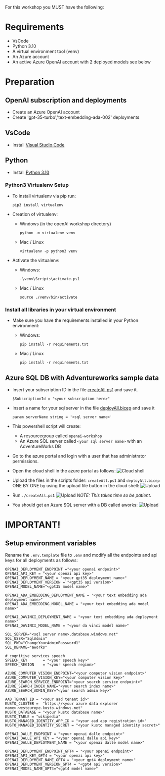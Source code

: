 For this workshop you MUST have the following:

# Requirements
- VsCode
- Python 3.10
- A virtual environment tool (venv)
- An Azure account 
- An active Azure OpenAI account with 2 deployed models see below

# Preparation

## OpenAI subscription and deployments
* Create an Azure OpenAI account
* Create 'gpt-35-turbo','text-embedding-ada-002' deployments

## VsCode
* Install [Visual Studio Code](https://code.visualstudio.com/)

## Python
* Install [Python 3.10](https://www.python.org/downloads/release/python-31011/)

### Python3 Virtualenv Setup
*  To install virtualenv via pip run:

    `pip3 install virtualenv`

* Creation of virtualenv:
    * Windows (in the openAI workshop directory)

        `python -m virtualenv venv`
    * Mac / Linux

        `virtualenv -p python3 venv`

* Activate the virtualenv:
    * Windows:

        `.\venv\Scripts\activate.ps1`
    * Mac / Linux

        `source ./venv/bin/activate`

### Install all libraries in your virtual environment
* Make sure you have the requirements installed in your Python environment:
    * Windows:

        `pip install -r requirements.txt`
    * Mac / Linux

        `pip install -r requirements.txt`

## Azure SQL DB with Adventureworks sample data
* Insert your subscription ID in the file [createAll.ps1](./scripts/createAll.ps1) and save it. 
    ```
    $SubscriptionId = "<your subscription here>"
    ```
* Insert a name for your sql server in the file [deployAll.bicep](./scripts/deployAll.bicep) and save it
    ```
    param serverName string = '<sql server name>'
    ```
* This powershell script will create:
    * A resourcegroup called `openai-workshop`
    * An Azure SQL server called `<your sql server name>` with an AdventureWorks DB

* Go to the azure portal and login with a user that has administrator permissions.

* Open the cloud shell in the azure portal as follows:
![Cloud shell](./images/step2.png)

* Upload the files in the scripts folder: `createAll.ps1` and `deployAll.bicep` ONE BY ONE by using the upload file button in the cloud shell:
![Upload](./images/step3.png)

* Run `./createAll.ps1`
![Upload](./images/step4.png)
*NOTE: This takes time so be patient.*

* You should get an Azure SQL server with a DB called aworks:
![Upload](./images/step5.png)

# IMPORTANT!
## Setup environment variables

Rename the `.env.template` file to `.env` and modify all the endpoints and api keys for all deployments as follows:

```
OPENAI_DEPLOYMENT_ENDPOINT ="<your openai endpoint>" 
OPENAI_API_KEY = "<your openai api key>"
OPENAI_DEPLOYMENT_NAME = "<your gpt35 deployment name>"
OPENAI_DEPLOYMENT_VERSION = "<gpt35 api version>"
OPENAI_MODEL_NAME="<gpt35 model name>"

OPENAI_ADA_EMBEDDING_DEPLOYMENT_NAME = "<your text embedding ada deployment name>"
OPENAI_ADA_EMBEDDING_MODEL_NAME = "<your text embedding ada model name>"

OPENAI_DAVINCI_DEPLOYMENT_NAME = "<your text embedding ada deployment name>"
OPENAI_DAVINCI_MODEL_NAME = "<your da vinci model name>"

SQL_SERVER="<sql server name>.database.windows.net"
SQL_USER="SqlAdmin"
SQL_PWD="ChangeYourAdminPassword1"
SQL_DBNAME="aworks"

# cognitive services speech
SPEECH_KEY       = "<your speech key>"
SPEECH_REGION    = "<your speech region>"

AZURE_COMPUTER_VISION_ENDPOINT="<your computer vision endpoint>"
AZURE_COMPUTER_VISION_KEY="<your computer vision key>"
AZURE_SEARCH_SERVICE_ENDPOINT="<your search service endpoint>"
AZURE_SEARCH_INDEX_NAME="<your search index name>"
AZURE_SEARCH_ADMIN_KEY="<your search admin key>"

AAD_TENANT_ID = "<your aad tenant id>"
KUSTO_CLUSTER =  "https://<your azure data explorer name>.westeurope.kusto.windows.net"
KUSTO_DATABASE = "<your kusto database name>"
KUSTO_TABLE = "wikipedia"
KUSTO_MANAGED_IDENTITY_APP_ID = "<your aad app registration id>"
KUSTO_MANAGED_IDENTITY_SECRET = "<your kusto managed identity secret>"

OPENAI_DALLE_ENDPOINT = "<your openai dalle endpoint>"
OPENAI_DALLE_API_KEY = "<your openai dalle api key>"
OPENAI_DALLE_DEPLOYMENT_NAME = "<your openai dalle model name>"

OPENAI_DEPLOYMENT_ENDPOINT_GPT4 = "<your openai endpoint>"
OPENAI_API_KEY_GPT4 = "<your openai api key>"
OPENAI_DEPLOYMENT_NAME_GPT4 = "<your gpt4 deployment name>"
OPENAI_DEPLOYMENT_VERSION_GPT4 = "<gpt4 api version>"
OPENAI_MODEL_NAME_GPT4="<gpt4 model name>"
```